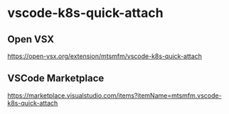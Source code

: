 # vscode-k8s-quick-attach

## Open VSX

https://open-vsx.org/extension/mtsmfm/vscode-k8s-quick-attach

## VSCode Marketplace

https://marketplace.visualstudio.com/items?itemName=mtsmfm.vscode-k8s-quick-attach
